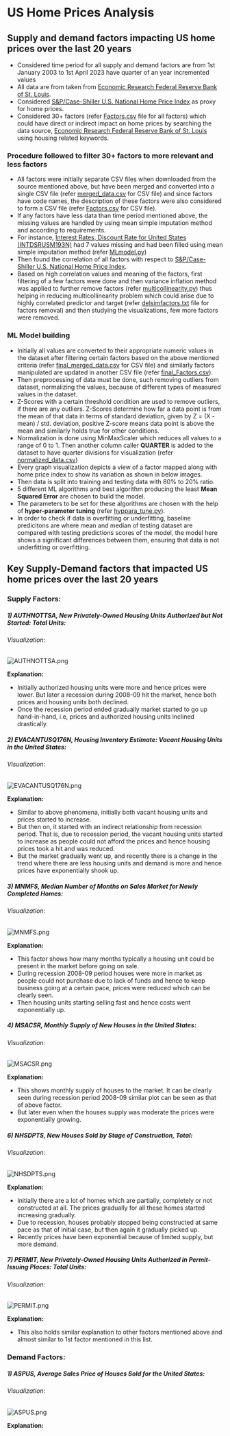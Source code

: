 # US Home Prices Analysis

## Supply and demand factors impacting US home prices over the last 20 years

* Considered time period for all supply and demand factors are from 1st January 2003 to 1st April 2023 have quarter of an year incremented values
* All data are from taken from [Economic Research Federal Reserve Bank of St. Louis](https://fred.stlouisfed.org).
* Considered [S&amp;P/Case-Shiller U.S. National Home Price Index](https://fred.stlouisfed.org/series/CSUSHPISA#) as proxy for home prices.
* Considered 30+ factors (refer [Factors.csv](https://github.com/vinayhr01/US-Home-Prices-Analysis-Project/blob/main/Factors.csv) file for all factors) which could have direct or indirect impact on home prices by searching the data source, [Economic Research Federal Reserve Bank of St. Louis](https://fred.stlouisfed.org) using housing related keywords.

### Procedure followed to filter 30+ factors to more relevant and less factors

* All factors were initially separate CSV files when downloaded from the source mentioned above, but have been merged and converted into a single CSV file (refer [merged_data.csv](https://github.com/vinayhr01/US-Home-Prices-Analysis-Project/blob/main/merged_data.csv) for CSV file) and since factors have code names, the description of these factors were also considered to form a CSV file (refer [Factors.csv](https://github.com/vinayhr01/US-Home-Prices-Analysis-Project/blob/main/Factors.csv) for CSV file).
* If any factors have less data than time period mentioned above, the missing values are handled by using mean simple imputation method and according to requirements.
* For instance, [Interest Rates, Discount Rate for United States (INTDSRUSM193N)](https://fred.stlouisfed.org/series/INTDSRUSM193N) had 7 values missing and had been filled using mean simple imputation method (refer [MLmodel.py](https://github.com/vinayhr01/US-Home-Prices-Analysis-Project/blob/49f7cff5ac010564062e9ea573aca33b851b92b0/MLmodel.py#L19-L31))
* Then found the correlation of all factors with respect to [S&amp;P/Case-Shiller U.S. National Home Price Index](https://fred.stlouisfed.org/series/CSUSHPISA#).
* Based on high correlation values and meaning of the factors, first filtering of a few factors were done and then variance inflation method was applied to further remove factors (refer [multicollinearity.py](https://github.com/vinayhr01/US-Home-Prices-Analysis-Project/blob/main/multicollinearity.py)) thus helping in reducing multicollinearity problem which could arise due to highly correlated predictor and target (refer [delsimfactors.txt](https://github.com/vinayhr01/US-Home-Prices-Analysis-Project/blob/main/delsimfactors.txt) file for factors removal) and then studying the visualizations, few more factors were removed.

### ML Model building

* Initially all values are converted to their appropriate numeric values in the dataset after filtering certain factors based on the above mentioned criteria (refer [final_merged_data.csv](https://github.com/vinayhr01/US-Home-Prices-Analysis-Project/blob/main/final_merged_data.csv) for CSV file) and similarly factors manipulated are updated in another CSV file (refer [final_Factors.csv](https://github.com/vinayhr01/US-Home-Prices-Analysis-Project/blob/main/final_Factors.csv)).
* Then preprocessing of data must be done, such removing outliers from dataset, normalizing the values, because of different types of measured values in the dataset.
* Z-Scores with a certain threshold condition are used to remove outliers, if there are any outliers. Z-Scores determine how far a data point is from the mean of that data in terms of standard deviation, given by Z = (X - mean) / std. deviation, positive Z-score means data point is above the mean and similarly holds true for other conditions.
* Normalization is done using MinMaxScaler which reduces all values to a range of 0 to 1. Then another column caller **QUARTER** is added to the dataset to have quarter divisions for visualization (refer [normalized_data.csv](https://github.com/vinayhr01/US-Home-Prices-Analysis-Project/blob/main/normalized_data.csv))
* Every graph visualization depicts a view of a factor mapped along with home price index to show its variation as shown in below images.
* Then data is split into training and testing data with 80% to 20% ratio.
* 5 different ML algorithms and best algorithm producing the least **Mean Squared Error** are chosen to build the model.
* The parameters to be set for these algorithms are chosen with the help of **hyper-parameter tuning** (refer [hyppara_tune.py](https://github.com/vinayhr01/US-Home-Prices-Analysis-Project/blob/main/hyppara_tune.py)).
* In order to check if data is overfitting or underfitting, baseline predicitons are where mean and median of testing dataset are compared with testing predictions scores of the model, the model here shows a significant differences between them, ensuring that data is not underfitting or overfitting.

## Key Supply-Demand factors that impacted US home prices over the last 20 years

### Supply Factors:

##### 1) AUTHNOTTSA, New Privately-Owned Housing Units Authorized but Not Started: Total Units:

###### Visualization:

![AUTHNOTTSA.png](https://github.com/vinayhr01/US-Home-Prices-Analysis-Project/blob/main/images/AUTHNOTTSA.png "AUTHNOTTSA.png")

**Explanation:**

* Initially authorized housing units were more and hence prices were lower. But later a recession during 2008-09 hit the market, hence both prices and housing units both declined.
* Once the recession period ended gradually market started to go up hand-in-hand, i.e, prices and authorized housing units inclined drastically.

##### 2) EVACANTUSQ176N, Housing Inventory Estimate: Vacant Housing Units in the United States:

###### Visualization:

![EVACANTUSQ176N.png](https://github.com/vinayhr01/US-Home-Prices-Analysis-Project/blob/main/images/EVACANTUSQ176N.png "EVACANTUSQ176N.png")

**Explanation:**

* Similar to above phenomena, initially both vacant housing units and prices started to increase.
* But then on, it started with an indirect relationship from recession period. That is, due to recession period, the vacant housing units started to increase as people could not afford the prices and hence housing prices took a hit and was reduced.
* But the market gradually went up, and recently there is a change in the trend where there are less housing units and demand is more and hence prices have exponentially shook up.

##### 3) MNMFS, Median Number of Months on Sales Market for Newly Completed Homes:

###### Visualization:

![MNMFS.png](https://github.com/vinayhr01/US-Home-Prices-Analysis-Project/blob/main/images/MNMFS.png "MNMFS.png")

**Explanation:**

* This factor shows how many months typically a housing unit could be present in the market before going on sale.
* During recession 2008-09 period houses were more in market as people could not purchase due to lack of funds and hence to keep business going at a certain pace, prices were reduced which can be clearly seen.
* Then housing units starting selling fast and hence costs went exponentially up.

##### 4) MSACSR, Monthly Supply of New Houses in the United States:

###### Visualization:

![MSACSR.png](https://github.com/vinayhr01/US-Home-Prices-Analysis-Project/blob/main/images/MSACSR.png "MSACSR.png")

**Explanation:**

* This shows monthly supply of houses to the market. It can be clearly seen during recession period 2008-09 similar plot can be seen as that of above factor.
* But later even when the houses supply was moderate the prices were exponentially growing.

##### 6) NHSDPTS, New Houses Sold by Stage of Construction, Total:

###### Visualization:

![NHSDPTS.png](https://github.com/vinayhr01/US-Home-Prices-Analysis-Project/blob/main/images/NHSDPTS.png "NHSDPTS.png")

**Explanation:**

* Initially there are a lot of homes which are partially, completely or not constructed at all. The prices gradually for all these homes started increasing gradually.
* Due to recession, houses probably stopped being constructed at same pace as that of initial case, but then again it gradually picked up.
* Recently prices have been exponential because of limited supply, but more demand.

##### 7) PERMIT, New Privately-Owned Housing Units Authorized in Permit-Issuing Places: Total Units:

###### Visualization:

![PERMIT.png](https://github.com/vinayhr01/US-Home-Prices-Analysis-Project/blob/main/images/PERMIT.png "PERMIT.png")

**Explanation:**

* This also holds similar explanation to other factors mentioned above and almost similar to 1st factor mentioned in this list.

### Demand Factors:

##### 1) ASPUS, Average Sales Price of Houses Sold for the United States:

###### Visualization:

![ASPUS.png](https://github.com/vinayhr01/US-Home-Prices-Analysis-Project/blob/main/images/ASPUS.png "ASPUS.png")

**Explanation:**
